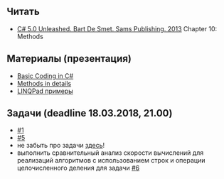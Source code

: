 ## Читать
- [C# 5.0 Unleashed. Bart De Smet. Sams Publishing. 2013](https://drive.google.com/drive/u/0/folders/0B7WmjuqYed3Aeko0MzNYZWtVOUk) Chapter 10: Methods

## Материалы (презентация)
- [Basic Coding in C#](https://github.com/EPM-RD-NETLAB/.NET-Framework-modules/tree/master/M2.%20Basic%20Coding%20in%20C%23)
- [Methods in details](https://github.com/EPM-RD-NETLAB/.NET-Framework-modules/tree/master/M4.%20Methods%20in%20details)
- [LINQPad примеры](https://drive.google.com/drive/u/0/folders/10zqkW8GcxFdp8YKxi6LamVV3oRXQAqo9)

## Задачи (deadline 18.03.2018, 21.00)

- [#1](https://github.com/EPM-RD-NETLAB/.NET-Framework-modules/tree/master/M3.%20Creating%20types%20in%20C%23)
- [#5](https://github.com/EPM-RD-NETLAB/.NET-Framework-modules/tree/master/M2.%20Basic%20Coding%20in%20C%23)
- не забыть про задачи [здесь](https://github.com/AnzhelikaKravchuk/Training.-Spring-2018/blob/master/Day%202/README.md)!
- выполнить сравнительный анализ скорости вычислений для реализаций алгоритмов с использованием строк и операции целочисленного деления для задачи [#6](https://github.com/EPM-RD-NETLAB/.NET-Framework-modules/tree/master/M2.%20Basic%20Coding%20in%20C%23)

